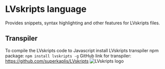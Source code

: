 # LVskripts language
Provides snippets, syntax highlighting and other features for LVskripts files.
## Transpiler
To compile the LVskripts code to Javascript install LVskripts transpiler npm package:
    ```npm install lvskripts -g```
    GitHub link for transpiler: https://github.com/superkaplis/LVskripts
    ![LVskripts logo](./icon.png)